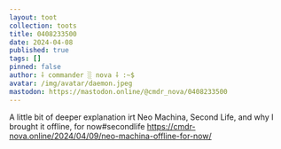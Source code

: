 ```yaml
---
layout: toot
collection: toots
title: 0408233500
date: 2024-04-08
published: true
tags: []
pinned: false
author: ⸸ commander ░ nova ⸸ :~$
avatar: /img/avatar/daemon.jpeg
mastodon: https://mastodon.online/@cmdr_nova/0408233500
---
```


A little bit of deeper explanation irt Neo Machina, Second Life, and why I brought it offline, for now#secondlife https://cmdr-nova.online/2024/04/09/neo-machina-offline-for-now/
